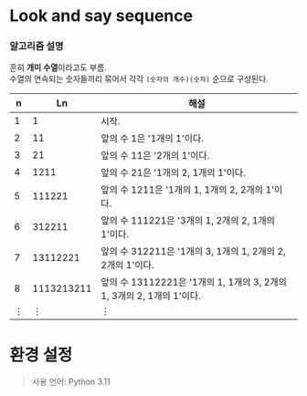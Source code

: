 
# Look and say sequence
### 알고리즘 설명
흔히 **개미 수열**이라고도 부름.  
수열의 연속되는 숫자들끼리 묶어서 각각 
``(숫자의 개수)(숫자)`` 순으로 구성된다.

|  n | Ln | 해설 |  
| --- | --- | --- |
| 1 | 1 | 시작. |
| 2 | 11 | 앞의 수 1은 '1개의 1'이다. |
| 3 | 21 | 앞의 수 11은 '2개의 1'이다. |
| 4 | 1211 | 앞의 수 21은 '1개의 2, 1개의 1'이다. |
| 5 | 111221 | 앞의 수 1211은 '1개의 1, 1개의 2, 2개의 1'이다. |
| 6 | 312211 | 앞의 수 111221은 '3개의 1, 2개의 2, 1개의 1'이다. |
| 7 | 13112221 | 앞의 수 312211은 '1개의 3, 1개의 1, 2개의 2, 2개의 1'이다. |
| 8 | 1113213211 | 앞의 수 13112221은 '1개의 1, 1개의 3, 2개의 1, 3개의 2, 1개의 1'이다. |
| ⋮ | ⋮ | ⋮ |

# 환경 설정
> 사용 언어: Python 3.11

